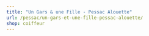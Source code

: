 ```yaml
---
title: "Un Gars & une Fille - Pessac Alouette"
url: /pessac/un-gars-et-une-fille-pessac-alouette/
shop: coiffeur
---
```


